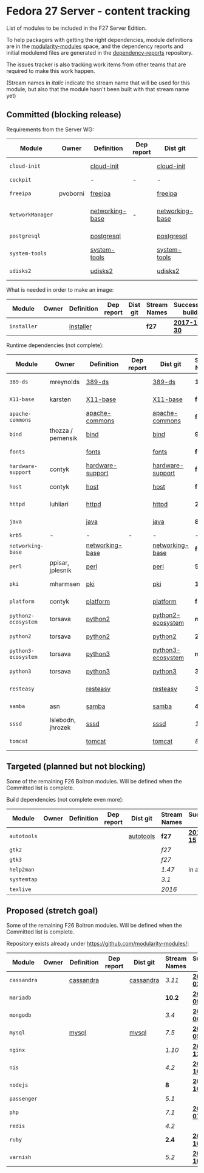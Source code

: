 # Fedora 27 Server - content tracking

List of modules to be included in the F27 Server Edition.

To help packagers with getting the right dependencies, module definitions are in the [modularity-modules](https://github.com/modularity-modules) space, and the dependency reports and initial modulemd files are generated in the [dependency-reports](https://github.com/fedora-modularity/dependency-report) repository.

The issues tracker is also tracking work items from other teams that are required to make this work happen.

(Stream names in *italic* indicate the stream name that will be used for this module, but also that the module hasn't been built with that stream name yet)

## Committed (blocking release)

Requirements from the Server WG:

| Module | Owner | Definition | Dep report | Dist git | Stream Names | Successful build |
|---|---|---|---|---|---|---|
| `cloud-init ` |  | [cloud-init](https://github.com/modularity-modules/cloud-init) | | [cloud-init](https://src.fedoraproject.org/modules/cloud-init) | **f27** | [**2017-10-05**](https://mbs.fedoraproject.org/module-build-service/1/module-builds/1042) |
| `cockpit` | | - | - | - | | In Platform |
| `freeipa ` | pvoborni | [freeipa](https://github.com/modularity-modules/freeipa) | | [freeipa](https://src.fedoraproject.org/modules/freeipa) | **4.6** | [**2017-09-11**](https://mbs.fedoraproject.org/module-build-service/1/module-builds/929) |
| `NetworkManager` | | [networking-base](https://github.com/modularity-modules/networking-base) | - | [networking-base](https://src.fedoraproject.org/modules/networking-base) | | in networking-base |
|  `postgresql`  |   |  [postgresql](https://github.com/modularity-modules/postgresql)  |   |  [postgresql](https://src.fedoraproject.org/modules/postgresql)  | **9.6** | [**2017-11-05**](https://mbs.fedoraproject.org/module-build-service/1/module-builds/1322) |
|  `system-tools`  |   |  [system-tools](https://github.com/modularity-modules/system-tools) |   | [system-tools](https://src.fedoraproject.org/modules/system-tools) | **2017.0** |   |
|  `udisks2`  |   |  [udisks2](https://github.com/modularity-modules/udisks2)  |   |  [udisks2](https://src.fedoraproject.org/modules/udisks2)  | **2** | [**2017-11-01**](https://mbs.fedoraproject.org/module-build-service/1/module-builds/1275) |

What is needed in order to make an image:

| Module | Owner | Definition | Dep report | Dist git | Stream Names | Successful build |
|---|---|---|---|---|---|---|
|  `installer`  |   |  [installer](https://github.com/modularity-modules/installer)  |   |   | **f27** | [**2017-10-30**](https://mbs.fedoraproject.org/module-build-service/1/module-builds/1251) |

Runtime dependencies (not complete):

| Module | Owner | Definition | Dep report | Dist git | Stream Names | Successful build |
|---|---|---|---|---|---|---|
|  `389-ds`  |  mreynolds  |  [389-ds](https://github.com/modularity-modules/389-ds)  |   |  [389-ds](https://src.fedoraproject.org/modules/389-ds)  | **1.2** | [**2017-11-20**](https://mbs.fedoraproject.org/module-build-service/1/module-builds/1412) |
|  `X11-base`  |  karsten  |  [X11-base](https://github.com/modularity-modules/X11-base)  |   |  [X11-base](https://src.fedoraproject.org/modules/X11-base)  | **f27** | [**2017-11-03**](https://mbs.fedoraproject.org/module-build-service/1/module-builds/1303) |
|  `apache-commons`  |   |  [apache-commons](https://github.com/modularity-modules/apache-commons)  |   |  [apache-commons](https://src.fedoraproject.org/modules/apache-commons)  | **f27** | [**2017-10-18**](https://mbs.fedoraproject.org/module-build-service/1/module-builds/1157) |
|  `bind`  |  thozza / pemensik  |  [bind](https://github.com/modularity-modules/bind)  |   |  [bind](https://src.fedoraproject.org/modules/bind)  | **9** | [**2017-11-20**](https://mbs.fedoraproject.org/module-build-service/1/module-builds/1413) |
|  `fonts`  |   |  [fonts](https://github.com/modularity-modules/fonts)  |   |  [fonts](https://src.fedoraproject.org/modules/fonts)  | **f27** | [**2017-11-16**](https://mbs.fedoraproject.org/module-build-service/1/module-builds/1384) |
|  `hardware-support`  |  contyk  |  [hardware-support](https://github.com/modularity-modules/hardware-support)  |   |  [hardware-support](https://src.fedoraproject.org/modules/hardware-support)  | **f27** | [**2017-11-17**](https://mbs.fedoraproject.org/module-build-service/1/module-builds/1400) |
|  `host`  |  contyk  |  [host](https://github.com/fedora-modularity/baseruntime-package-lists/data/fedora/devel/hp)  |   |  [host](https://src.fedoraproject.org/modules/host)  | **f27** | [**2017-11-16**](https://mbs.fedoraproject.org/module-build-service/1/module-builds/1394) |
|  `httpd`  |  luhliari  |  [httpd](https://github.com/modularity-modules/httpd)  |   |  [httpd](https://src.fedoraproject.org/modules/httpd)  | **2.4** | [**2017-11-06**](https://mbs.fedoraproject.org/module-build-service/1/module-builds/1331) |
|  `java`  |   |  [java](https://github.com/modularity-modules/java)  |   |  [java](https://src.fedoraproject.org/modules/java)  | **8** | [**2017-10-25**](https://mbs.fedoraproject.org/module-build-service/1/module-builds/1215) |
|  `krb5`  | - | - | - |  -  | - | In Platform |
|  `networking-base`  |   |  [networking-base](https://github.com/modularity-modules/networking-base)  |   |  [networking-base](https://src.fedoraproject.org/modules/networking-base)  | **f27** | [**2017-11-07**](https://mbs.fedoraproject.org/module-build-service/1/module-builds/1342) |
|  `perl`  |  ppisar, jplesnik  |  [perl](https://github.com/modularity-modules/perl)  |   |  [perl](https://src.fedoraproject.org/modules/perl)  | **5.26** | [**2017-11-03**](https://mbs.fedoraproject.org/module-build-service/1/module-builds/1294) |
|  `pki`  |  mharmsen  |  [pki](https://github.com/modularity-modules/pki)  |   |  [pki](https://src.fedoraproject.org/modules/pki)  | **10.4** | [**2017-11-16**](https://mbs.fedoraproject.org/module-build-service/1/module-builds/1383) |
|  `platform`  |  contyk  |  [platform](https://github.com/fedora-modularity/baseruntime-package-lists/data/fedora/devel/hp)  |   |  [platform](https://src.fedoraproject.org/modules/platform)  | **f27** | [**2017-11-16**](https://mbs.fedoraproject.org/module-build-service/1/module-builds/1395) |
|  `python2-ecosystem`  |  torsava  |  [python2](https://github.com/modularity-modules/python2)  |   |  [python2-ecosystem](https://src.fedoraproject.org/modules/python2-ecosystem)  | **master** | [**2017-11-06**](https://mbs.fedoraproject.org/module-build-service/1/module-builds/1327) |
|  `python2`  |  torsava  |  [python2](https://github.com/modularity-modules/python2)  |   |  [python2](https://src.fedoraproject.org/modules/python2)  | **2.7** | [**2017-11-13**](https://mbs.fedoraproject.org/module-build-service/1/module-builds/1361) |
|  `python3-ecosystem`  |  torsava  |  [python3](https://github.com/modularity-modules/python3)  |   |  [python3-ecosystem](https://src.fedoraproject.org/modules/python3-ecosystem)  | **master** | [**2017-11-02**](https://mbs.fedoraproject.org/module-build-service/1/module-builds/1288) |
|  `python3`  |  torsava  |  [python3](https://github.com/modularity-modules/python3)  |   |  [python3](https://src.fedoraproject.org/modules/python3)  | **3.6** | [**2017-11-13**](https://mbs.fedoraproject.org/module-build-service/1/module-builds/1360) |
|  `resteasy`  |   |  [resteasy](https://github.com/modularity-modules/resteasy)  |   |  [resteasy](https://src.fedoraproject.org/modules/resteasy)  |  **3.1**  | [**2017-09-05**](https://mbs.fedoraproject.org/module-build-service/1/module-builds/876) |
|  `samba`  |  asn  |  [samba](https://github.com/modularity-modules/samba)  |   |  [samba](https://src.fedoraproject.org/modules/samba)  | **4.7** | [**2017-10-31**](https://mbs.fedoraproject.org/module-build-service/1/module-builds/1263) |
|  `sssd`  |  lslebodn, jhrozek  |  [sssd](https://github.com/modularity-modules/sssd)  |   |  [sssd](https://src.fedoraproject.org/modules/sssd)  |  *1*  | [**2017-09-05**](https://mbs.fedoraproject.org/module-build-service/1/module-builds/885) |
|  `tomcat`  |   |  [tomcat](https://github.com/modularity-modules/tomcat)  |   |  [tomcat](https://src.fedoraproject.org/modules/tomcat)  |  *8*  | [**2017-09-05**](https://mbs.fedoraproject.org/module-build-service/1/module-builds/870) |


## Targeted (planned but not blocking)

Some of the remaining F26 Boltron modules. Will be defined when the Committed list is complete.

Build dependencies (not complete even more):

| Module | Owner | Definition | Dep report | Dist git | Stream Names | Successful build |
|---|---|---|---|---|---|---|
|  `autotools`  |   |   |   |  [autotools](https://src.fedoraproject.org/modules/autotools)  | **f27** | [**2017-11-15**](https://mbs.fedoraproject.org/module-build-service/1/module-builds/1369) |
| `gtk2` | | | | | *f27* | |
| `gtk3` | | | | | *f27* | |
|  `help2man` | | | | | *1.47* | in autotools |
| `systemtap` | | | | | *3.1* | |
| `texlive` | | | | | *2016* | |

## Proposed (stretch goal)

Some of the remaining F26 Boltron modules. Will be defined when the Committed list is complete.

Repository exists already under https://github.com/modularity-modules/:

| Module | Owner | Definition | Dep report | Dist git | Stream Names | Successful build |
|---|---|---|---|---|---|---|
|  `cassandra`  |   |  [cassandra](https://github.com/modularity-modules/cassandra)  |   |  [cassandra](https://src.fedoraproject.org/modules/cassandra)  | *3.11* | [**2017-10-02**](https://mbs.fedoraproject.org/module-build-service/1/module-builds/1026) |
|  `mariadb`  |   |   |   |   | **10.2** | [**2017-11-09**](https://mbs.fedoraproject.org/module-build-service/1/module-builds/1352) |
|  `mongodb`  |   |   |   |   |  *3.4*  | [**2017-10-06**](https://mbs.fedoraproject.org/module-build-service/1/module-builds/1056) |
|  `mysql`  |   |  [mysql](https://github.com/modularity-modules/mysql)  |   |  [mysql](https://src.fedoraproject.org/modules/mysql)  |  *7.5*  | [**2017-09-05**](https://mbs.fedoraproject.org/module-build-service/1/module-builds/894) |
|  `nginx`  |   |   |   |   |  *1.10*  | [**2017-07-13**](https://mbs.fedoraproject.org/module-build-service/1/module-builds/722) |
|  `nis`  |   |   |   |   | *4.2* | [**2017-07-10**](https://mbs.fedoraproject.org/module-build-service/1/module-builds/703) |
|  `nodejs`  |   |   |   |   | **8** | [**2017-11-10**](https://mbs.fedoraproject.org/module-build-service/1/module-builds/1356) |
| `passenger` | | | | | *5.1* | |
|  `php`  |   |   |   |   |  *7.1*  | [**2017-07-07**](https://mbs.fedoraproject.org/module-build-service/1/module-builds/701) |
| `redis` | | | | | *4.2*| |
|  `ruby`  |   |   |   |   | **2.4** | [**2017-11-16**](https://mbs.fedoraproject.org/module-build-service/1/module-builds/1382) |
|  `varnish`  |   |   |   |   |  *5.2*  | [**2017-07-10**](https://mbs.fedoraproject.org/module-build-service/1/module-builds/703) |
